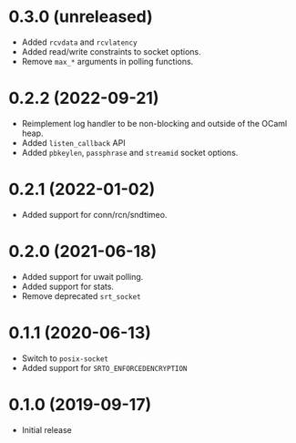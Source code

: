0.3.0 (unreleased)
=====
* Added `rcvdata` and `rcvlatency`
* Added read/write constraints to socket options.
* Remove `max_*` arguments in polling functions.

0.2.2 (2022-09-21)
=====
* Reimplement log handler to be non-blocking and
  outside of the OCaml heap.
* Added `listen_callback` API
* Added `pbkeylen`, `passphrase` and `streamid` socket options.

0.2.1 (2022-01-02)
=====
* Added support for conn/rcn/sndtimeo.

0.2.0 (2021-06-18)
=====
* Added support for uwait polling.
* Added support for stats.
* Remove deprecated `srt_socket` 

0.1.1 (2020-06-13)
=====
* Switch to `posix-socket`
* Added support for `SRTO_ENFORCEDENCRYPTION`

0.1.0 (2019-09-17)
=====
* Initial release
